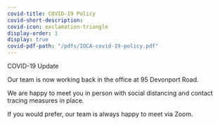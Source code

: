 ```yaml
---
covid-title: COVID-19 Policy
covid-short-description:
covid-icon: exclamation-triangle
display-order: 1
display: true
covid-pdf-path: "/pdfs/IOCA-covid-19-policy.pdf"
---
```

COVID-19 Update

Our team is now working back in the office at 95 Devonport Road.

We are happy to meet you in person with social distancing and contact tracing measures in place.

If you would prefer, our team is always happy to meet via Zoom.
